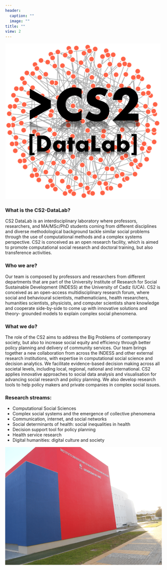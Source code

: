 ```yaml
---
header:
  caption: ""
  image: ""
title: ""
view: 2
---
```


<img src="cs2_logo.png" alt="logo" width="500" height="500">

### What is the CS2-DataLab?
CS2 DataLab is an interdisciplinary laboratory where professors, researchers, and MA/MSc/PhD students
coming from different disciplines and diverse methodological background tackle similar social problems
through the use of computational methods and a complex systems perspective. CS2 is conceived as an
open research facility, which is aimed to promote computational social research and doctoral training, but
also transference activities.

### Who we are?
Our team is composed by professors and researchers from different departments that are part of the
University Institute of Research for Social Sustainable Development (INDESS) at the University of Cadiz
(UCA). CS2 is conceived as an open-access multidisciplinary research forum, where social and
behavioural scientists, mathematicians, health researchers, humanities scientists, physicists, and computer
scientists share knowledge and cooperate side-by-side to come up with innovative solutions and theory-
grounded models to explain complex social phenomena.

### What we do?
The role of the CS2 aims to address the Big Problems of contemporary society, but also to increase social
equity and efficiency through better policy planning and delivery of community services. Our team brings
together a new collaboration from across the INDESS and other external research institutions, with
expertise in computational social science and decision analytics. We facilitate evidence-based decision
making across all societal levels, including local, regional, national and international. CS2 applies
innovative approaches to social data analysis and visualisation for advancing social research and policy
planning. We also develop research tools to help policy makers and private companies in complex social
issues.

### Research streams:
+ Computational Social Sciences
+ Complex social systems and the emergence of collective phenomena
+ Communication, internet, and social networks
+ Social determinants of health: social inequalities in health
+ Decision support tool for policy planning
+ Health service research
+ Digital humanities: digital culture and society


![build](build.png "Our lab")
